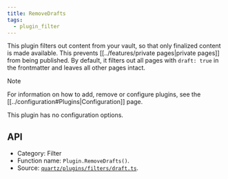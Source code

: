 ```yaml
---
title: RemoveDrafts
tags:
  - plugin_filter
---
```


This plugin filters out content from your vault, so that only finalized content is made available. This prevents [[../features/private pages|private pages]] from being published. By default, it filters out all pages with `draft: true` in the frontmatter and leaves all other pages intact.

> [!note]
> For information on how to add, remove or configure plugins, see the [[../configuration#Plugins|Configuration]] page.

This plugin has no configuration options.

## API

- Category: Filter
- Function name: `Plugin.RemoveDrafts()`.
- Source: [`quartz/plugins/filters/draft.ts`](https://github.com/jackyzha0/quartz/blob/v4/quartz/plugins/filters/draft.ts).
